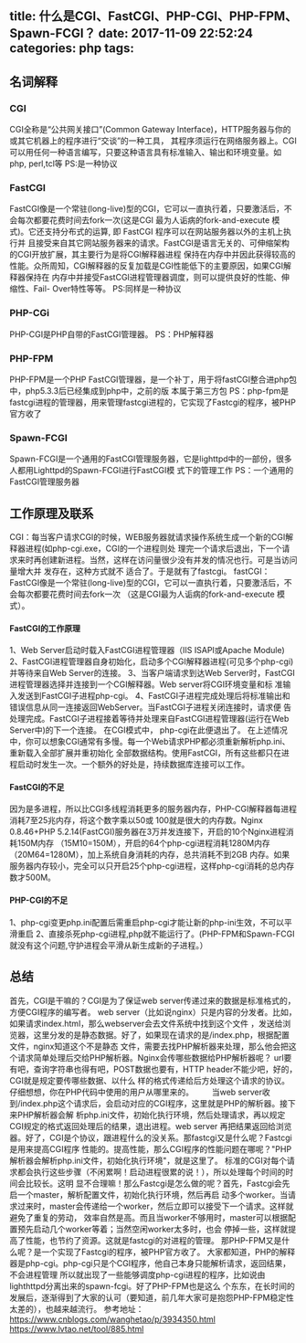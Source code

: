 title: 什么是CGI、FastCGI、PHP-CGI、PHP-FPM、Spawn-FCGI？
date: 2017-11-09 22:52:24
categories: php
tags:
---
## 名词解释
### CGI
CGI全称是“公共网关接口”(Common Gateway Interface)，HTTP服务器与你的或其它机器上的程序进行“交谈”的一种工具，
其程序须运行在网络服务器上。CGI可以用任何一种语言编写，只要这种语言具有标准输入、输出和环境变量。如php,
perl,tcl等
PS:是一种协议
### FastCGI
FastCGI像是一个常驻(long-live)型的CGI，它可以一直执行着，只要激活后，不会每次都要花费时间去fork一次(这是CGI
最为人诟病的fork-and-execute 模式)。它还支持分布式的运算, 即 FastCGI 程序可以在网站服务器以外的主机上执行并
且接受来自其它网站服务器来的请求。FastCGI是语言无关的、可伸缩架构的CGI开放扩展，其主要行为是将CGI解释器进程
保持在内存中并因此获得较高的性能。众所周知，CGI解释器的反复加载是CGI性能低下的主要原因，如果CGI解释器保持在
内存中并接受FastCGI进程管理器调度，则可以提供良好的性能、伸缩性、Fail- Over特性等等。
PS:同样是一种协议
### PHP-CGi
PHP-CGI是PHP自带的FastCGI管理器。
PS：PHP解释器
### PHP-FPM
PHP-FPM是一个PHP FastCGI管理器，是一个补丁，用于将fastCGI整合进php包中，php5.3.3后已经集成到php中，之前的版
本属于第三方包
PS：php-fpm是fastcgi进程的管理器，用来管理fastcgi进程的，它实现了Fastcgi的程序，被PHP官方收了
### Spawn-FCGI
Spawn-FCGI是一个通用的FastCGI管理服务器，它是lighttpd中的一部份，很多人都用Lighttpd的Spawn-FCGI进行FastCGI模
式下的管理工作
PS：一个通用的FastCGI管理服务器
## 工作原理及联系
CGI：每当客户请求CGI的时候，WEB服务器就请求操作系统生成一个新的CGI解释器进程(如php-cgi.exe，CGI的一个进程则处
理完一个请求后退出，下一个请求来时再创建新进程。当然，这样在访问量很少没有并发的情况也行。可是当访问量增大并
发存在，这种方式就不 适合了。于是就有了fastcgi。
fastCGI：FastCGI像是一个常驻(long-live)型的CGI，它可以一直执行着，只要激活后，不会每次都要花费时间去fork一次
（这是CGI最为人诟病的fork-and-execute 模式）。
#### FastCGI的工作原理
1、Web Server启动时载入FastCGI进程管理器（IIS ISAPI或Apache Module)
2、FastCGI进程管理器自身初始化，启动多个CGI解释器进程(可见多个php-cgi)并等待来自Web Server的连接。
3、当客户端请求到达Web Server时，FastCGI进程管理器选择并连接到一个CGI解释器。Web server将CGI环境变量和标
准输入发送到FastCGI子进程php-cgi。
4、FastCGI子进程完成处理后将标准输出和错误信息从同一连接返回WebServer。当FastCGI子进程关闭连接时，请求便
告处理完成。FastCGI子进程接着等待并处理来自FastCGI进程管理器(运行在Web Server中)的下一个连接。 在CGI模式中，
php-cgi在此便退出了。
在上述情况中，你可以想象CGI通常有多慢。每一个Web请求PHP都必须重新解析php.ini、重新载入全部扩展并重初始化
全部数据结构。使用FastCGI，所有这些都只在进程启动时发生一次。一个额外的好处是，持续数据库连接可以工作。
#### FastCGI的不足
因为是多进程，所以比CGI多线程消耗更多的服务器内存，PHP-CGI解释器每进程消耗7至25兆内存，将这个数字乘以50或
100就是很大的内存数。Nginx 0.8.46+PHP 5.2.14(FastCGI)服务器在3万并发连接下，开启的10个Nginx进程消耗150M内存
（15M10=150M），开启的64个php-cgi进程消耗1280M内存（20M64=1280M），加上系统自身消耗的内存，总共消耗不到2GB
内存。如果服务器内存较小，完全可以只开启25个php-cgi进程，这样php-cgi消耗的总内存数才500M。

#### PHP-CGI的不足
1、php-cgi变更php.ini配置后需重启php-cgi才能让新的php-ini生效，不可以平滑重启
2、直接杀死php-cgi进程,php就不能运行了。(PHP-FPM和Spawn-FCGI就没有这个问题,守护进程会平滑从新生成新的子进程。）

## 总结
首先，CGI是干嘛的？CGI是为了保证web server传递过来的数据是标准格式的，方便CGI程序的编写者。
web server（比如说nginx）只是内容的分发者。比如，如果请求index.html，那么webserver会去文件系统中找到这个文件
，发送给浏览器，这里分发的是静态数据。好了，如果现在请求的是/index.php，根据配置文件，nginx知道这个不是静态
文件，需要去找PHP解析器来处理，那么他会把这个请求简单处理后交给PHP解析器。Nginx会传哪些数据给PHP解析器呢？
url要有吧，查询字符串也得有吧，POST数据也要有，HTTP header不能少吧，好的，CGI就是规定要传哪些数据、以什么
样的格式传递给后方处理这个请求的协议。仔细想想，你在PHP代码中使用的用户从哪里来的。
　　当web server收到/index.php这个请求后，会启动对应的CGI程序，这里就是PHP的解析器。接下来PHP解析器会解
析php.ini文件，初始化执行环境，然后处理请求，再以规定CGI规定的格式返回处理后的结果，退出进程。web server
再把结果返回给浏览器。好了，CGI是个协议，跟进程什么的没关系。那fastcgi又是什么呢？Fastcgi是用来提高CGI程序
性能的。提高性能，那么CGI程序的性能问题在哪呢？"PHP解析器会解析php.ini文件，初始化执行环境"，就是这里了。
标准的CGI对每个请求都会执行这些步骤（不闲累啊！启动进程很累的说！），所以处理每个时间的时间会比较长。这明
显不合理嘛！那么Fastcgi是怎么做的呢？首先，Fastcgi会先启一个master，解析配置文件，初始化执行环境，然后再启
动多个worker。当请求过来时，master会传递给一个worker，然后立即可以接受下一个请求。这样就避免了重复的劳动，
效率自然是高。而且当worker不够用时，master可以根据配置预先启动几个worker等着；当然空闲worker太多时，也会
停掉一些，这样就提高了性能，也节约了资源。这就是fastcgi的对进程的管理。
那PHP-FPM又是什么呢？是一个实现了Fastcgi的程序，被PHP官方收了。
大家都知道，PHP的解释器是php-cgi。php-cgi只是个CGI程序，他自己本身只能解析请求，返回结果，不会进程管理
所以就出现了一些能够调度php-cgi进程的程序，比如说由lighthttpd分离出来的spawn-fcgi。好了PHP-FPM也是这么
个东东，在长时间的发展后，逐渐得到了大家的认可（要知道，前几年大家可是抱怨PHP-FPM稳定性太差的），也越来越流行。
参考地址：
https://www.cnblogs.com/wanghetao/p/3934350.html
https://www.lvtao.net/tool/885.html
